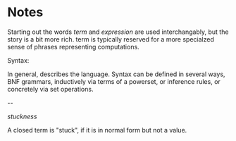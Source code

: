 # Notes

Starting out the words _term_ and _expression_ are used interchangably, but the story is a bit more rich. term is typically reserved for a more specialzed sense of phrases representing computations.

Syntax:

In general, describes the language. Syntax can be defined in several ways, BNF grammars, inductively via terms of a powerset, or inference rules, or concretely via set operations.


--

_stuckness_

A closed term is "stuck", if it is in normal form but not a value.